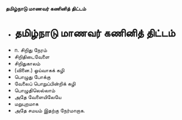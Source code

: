 **தமிழ்நாடு மாணவர் கணினித் திட்டம்**
- # தமிழ்நாடு மாணவர் கணினித் திட்டம்
- n. சிறிது நேரம்
- சிறிதிடைவேளை
- சிறிதுகாலம்
- (வினை.)  ஓய்வாகக் கழி
- பொழுது  போக்கு
- வேலைப் பொறுப்பின்றிக் கழி
- பொழுதிலெல்லாம்
- அதே வேளையிலேயே
- மறுபுறமாக
- அதே சமயம் இதற்கு நேர்மாறாக.

